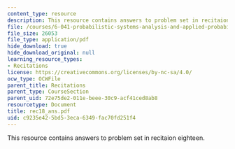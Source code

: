 ```yaml
---
content_type: resource
description: This resource contains answers to problem set in recitaion eighteen.
file: /courses/6-041-probabilistic-systems-analysis-and-applied-probability-spring-2006/c9235e425bd53eca6349fac70fd251f4_rec18_ans.pdf
file_size: 26053
file_type: application/pdf
hide_download: true
hide_download_original: null
learning_resource_types:
- Recitations
license: https://creativecommons.org/licenses/by-nc-sa/4.0/
ocw_type: OCWFile
parent_title: Recitations
parent_type: CourseSection
parent_uid: 72e75de2-011e-beee-30c9-acf41ced8ab8
resourcetype: Document
title: rec18_ans.pdf
uid: c9235e42-5bd5-3eca-6349-fac70fd251f4
---
```

This resource contains answers to problem set in recitaion eighteen.